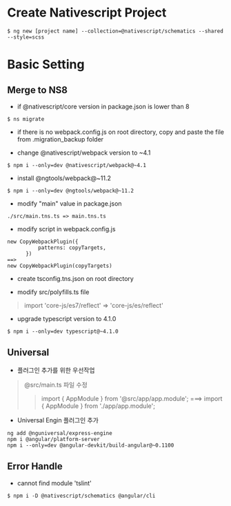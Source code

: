 # Create Nativescript Project 
```
$ ng new [project name] --collection=@nativescript/schematics --shared --style=scss
```

# Basic Setting
## Merge to NS8
  - if @nativescript/core version in package.json is lower than 8
```
$ ns migrate
```

  - if there is no webpack.config.js on root directory,
  copy and paste the file from .migration_backup folder

  - change @nativescript/webpack version to ~4.1
```
$ npm i --only=dev @nativescript/webpack@~4.1
```

  - install @ngtools/webpack@~11.2
```
$ npm i --only=dev @ngtools/webpack@~11.2
```

  - modify "main" value in package.json
```
./src/main.tns.ts => main.tns.ts
```

  - modify script in webpack.config.js
```
new CopyWebpackPlugin({
          patterns: copyTargets,
      })
==> 
new CopyWebpackPlugin(copyTargets)
```

  - create tsconfig.tns.json on root directory

  - modify src/polyfills.ts file 
> import 'core-js/es7/reflect' => 'core-js/es/reflect'

  - upgrade typescript version to 4.1.0
```
$ npm i --only=dev typescript@~4.1.0
```

## Universal
  - 플러그인 추가를 위한 우선작업
> @src/main.ts 파일 수정
>> import { AppModule } from '@src/app/app.module'; ===> import { AppModule } from './app/app.module';   

  - Universal Engin 플러그인 추가
```
ng add @nguniversal/express-engine   
npm i @angular/platform-server   
npm i --only=dev @angular-devkit/build-angular@~0.1100
```


## Error Handle
  - cannot find module 'tslint'
```
$ npm i -D @nativescript/schematics @angular/cli
```
